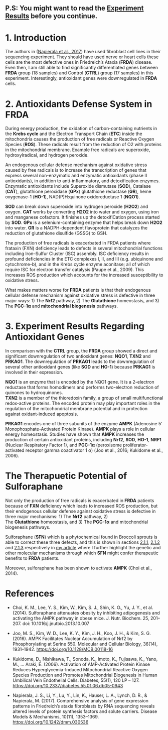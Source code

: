 P.S: You might want to read the [Experiment Results](Results.md) before you continue.
-----

# 1.   Introduction

The authors in ([Napierala et al., 2017](https://www.ncbi.nlm.nih.gov/pubmed/29125828)) have used fibroblast cell lines in their sequencing experiment. They should have used nerve or heart cells these cells are the most defective ones in Friedreich’s Ataxia (**FRDA**) disease. Even then, I am still able to find significantly differentiated genes between **FRDA** group (18 samples) and Control (**CTRL**) group (17 samples) in this experiment. Interestingly, antioxidant genes were downregulated in **FRDA** cells.

# 2.   Antioxidants Defense System in **FRDA** 

During energy production, the oxidation of carbon-containing nutrients in the **Krebs cycle** and the Electron Transport Chain (**ETC**) inside the mitochondria causes the production of free radicals or Reactive Oxygen Species (**ROS**). These radicals result from the reduction of O2 with proteins in the mitochondrial membrane. Example free radicals are superoxide, hydroxylradical, and hydrogen peroxide.  

An endogenous cellular defense mechanism against oxidative stress caused by free radicals is to increase the transcription of genes that express several non-enzymatic and enzymatic antioxidants (phase II antioxidants), in addition to anti-inflammatory, and detoxification enzymes. Enzymatic antioxidants include Superoxide dismutase (**SOD**), Catalase (**CAT**), glutathione peroxidase (**GPx**) glutathione reductase (**GR**), heme oxygenase-1 (**HO-1**), NAD(P)H:quinone oxidoreductase 1 (**NQO1**).  

**SOD** can break down superoxide into hydrogen peroxide (**H2O2**) and oxygen. **CAT** works by converting **H2O2** into water and oxygen, using iron and manganese cofactors. It finishes up the detoxifiCation process started by **SOD**. **GPx** is a selenium-containing enzyme that helps break down **H2O2** into water. **GR** is a NADPH-dependent flavoprotein that catalyzes the reduction of glutathione disulfide (GSSG) to GSH.  

The production of free radicals is exacerbated in FRDA patients where frataxin (FXN) deficiency leads to defects in several mitochondrial functions including Iron–Sulfur Cluster (ISC) assembly. ISC deficiency results in profound deficiencies in the ETC complexes I, II, and III (e.g. ubiquinone and cytochrome-b), and in the Krebs cycle enzyme aconitase; all of which require ISC for electron transfer catalysis (Paupe et al., 2009). This increases ROS production which accounts for the increased susceptibility to oxidative stress.

What makes matters worse for **FRDA** patients is that their endogenous cellular defense mechanism against oxidative stress is defective in three major ways: 1) The **Nrf2** pathway, 2) The **Glutathione** homeostasis, and 3) The **PGC-1α** and **mitochondrial biogenesis** pathways.  

# 3.   Experiment Results Regarding Antioxidant Genes

In comparison with the **CTRL** group, the **FRDA** group showed a direct and significant downregulation of two antioxidant genes: **NQO1**, **TXN2** and **PRKAG1**. The downregulation of **PRKAG1** leads to the downregulation of several other antioxidant genes (like **SOD** and **HO-1**) because **PRKAG1** is involved in their expression.  

**NQO1** is an enzyme that is encoded by the NQO1 gene. It is a 2-electron reductase that forms homodimers and performs two-electron reduction of quinones to hydroquinones.  
**TXN2** is a member of the thioredoxin family, a group of small multifunctional redox-active proteins. The encoded protein may play important roles in the regulation of the mitochondrial membrane potential and in protection against oxidant-induced apoptosis.  

**PRKAG1** encodes one of three subunits of the enzyme **AMPK** (Adenosine 5′ Monophosphate-Activated Protein Kinase). **AMPK** plays a role in cellular energy homeostasis. Studies have shown 	that **AMPK** increases the production of certain antioxidant proteins, including **Nrf2**, **SOD**, **HO-1**, **NRF1** (Nuclear Respiratory Factor 1), and **PGC-1α**  (peroxisome proliferator-activated receptor gamma coactivator 1 α) (Joo et al., 2016; Kukidome et al., 2006).  

  
# The Therapuetic Potential of Sulforaphane

Not only the production of free radicals is exacerbated in **FRDA** patients because of **FXN** deficiency which leads to increased ROS production, but their endogenous cellular defense against oxidative stress is defective in three major mechanisms: 1) The **Nrf2** pathway, 2) The **Glutathione** homeostasis, and 3) The **PGC-1α** and mitochondrial biogenesis pathways.

Sulforaphane (**SFN**) which is a phytochemical found in Broccoli sprouts is able to correct these three defects, and this is shown in sections [2.1.1](https://biohackingfriedreichsataxia.wordpress.com/2018/04/11/FRDA-and-broccoli-sprouts/#2.1.1), [2.1.2](https://biohackingfriedreichsataxia.wordpress.com/2018/04/11/FRDA-and-broccoli-sprouts/#2.1.2) and [2.1.3](https://biohackingfriedreichsataxia.wordpress.com/2018/04/11/FRDA-and-broccoli-sprouts/#2.1.3) respectively in [my article](https://biohackingfriedreichsataxia.wordpress.com/2018/04/11/FRDA-and-broccoli-sprouts/) where I further highlight the genetic and other molecular mechanisms through which **SFN** might confer therapeutic benefits to **FRDA** patients. 

Moreover, sulforaphane has been shown to activate **AMPK** (Choi et al., 2014).

# References

- Choi, K. M., Lee, Y. S., Kim, W., Kim, S. J., Shin, K. O., Yu, J. Y., et al. (2014). Sulforaphane attenuates obesity by inhibiting adipogenesis and activating the AMPK pathway in obese mice. J. Nutr. Biochem. 25, 201–207. doi: 10.1016/j.jnutbio.2013.10.007

- Joo, M. S., Kim, W. D., Lee, K. Y., Kim, J. H., Koo, J. H., & Kim, S. G. (2016). AMPK       Facilitates Nuclear Accumulation of Nrf2 by Phosphorylating at Serine 550. Molecular and Cellular Biology, 36(14), 1931–1942. https://doi.org/10.1128/MCB.00118-16

- Kukidome, D., Nishikawa, T., Sonoda, K., Imoto, K., Fujisawa, K., Yano, M., … Araki, E. (2006). Activation of AMP-Activated Protein Kinase Reduces Hyperglycemia-Induced Mitochondrial Reactive Oxygen Species Production and Promotes Mitochondrial Biogenesis in Human Umbilical Vein Endothelial Cells. Diabetes, 55(1), 120 LP – 127. https://doi.org/10.2337/diabetes.55.01.06.db05-0943

- Napierala, J. S., Li, Y., Lu, Y., Lin, K., Hauser, L. A., Lynch, D. R., & Napierala, M. (2017). Comprehensive analysis of gene expression patterns in Friedreich’s ataxia fibroblasts by RNA sequencing reveals altered levels of protein synthesis factors and solute carriers. Disease Models & Mechanisms, 10(11), 1353–1369. https://doi.org/10.1242/dmm.030536
